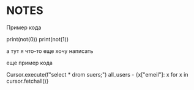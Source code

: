 # NOTES

Пример кода

print(not(0))
print(not(1))

а тут я что-то еще хочу написать

еще пример кода

Cursor.execute(f"select * drom suers;")
all_users - {x["emeil"]: x for x in cursor.fetchall()}
